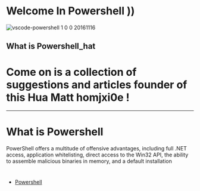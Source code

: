 # Welcome In Powershell ))
![vscode-powershell 1 0 0 20161116](https://user-images.githubusercontent.com/25440152/30280688-662ed582-96de-11e7-85aa-ee410fb2a7d2.png) 

## What is Powershell_hat 
# Come on is a collection of suggestions and articles founder of this Hua Matt homjxi0e !
-----------

# What is Powershell
PowerShell offers a multitude of offensive advantages, including full .NET access, application whitelisting, direct access to the Win32 API, the ability to assemble malicious binaries in memory, and a default installation 

#
- [Powershell](https://github.c  )



